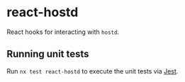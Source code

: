 # react-hostd

React hooks for interacting with `hostd`.

## Running unit tests

Run `nx test react-hostd` to execute the unit tests via [Jest](https://jestjs.io).
